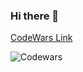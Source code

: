 ### Hi there 👋
[CodeWars Link](https://www.codewars.com/users/Albert_szn)

![Codewars](https://github.r2v.ch/codewars?user=Albert_szn)
